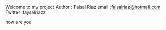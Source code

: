 Welcome to my project
Author : Faisal Riaz
email :faisalriaz@hotmail.com
Twitter :faysalriazz

how are you

